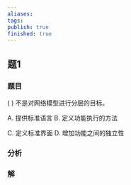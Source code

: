 ```yaml
---
aliases: 
tags: 
publish: true
finished: true
---
```

## 题1
### 题目
( ) 不是对网络模型进行分层的目标。

A. 提供标准语言 B. 定义功能执行的方法

C. 定义标准界面 D. 增加功能之间的独立性
### 分析

### 解
